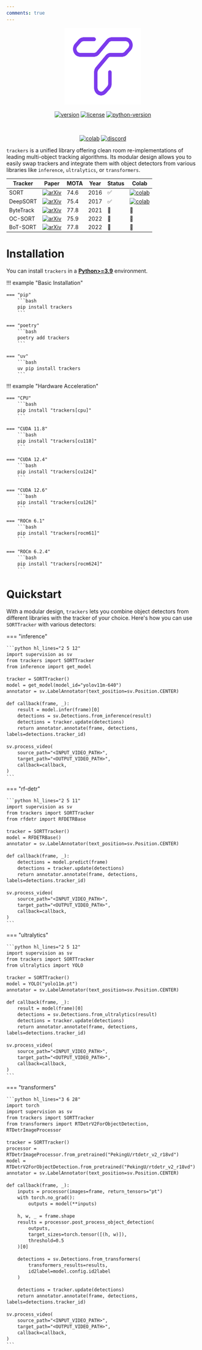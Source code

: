 ```yaml
---
comments: true
---
```


<div align="center">

<img src="assets/logo-trackers-violet.svg" alt="Trackers Logo" width="200" height="200">

<br>

<a href="https://badge.fury.io/py/trackers"><img src="https://badge.fury.io/py/trackers.svg" alt="version"></a> <a href="https://github.com/roboflow/trackers/blob/main/LICENSE.md"><img src="https://img.shields.io/badge/license-Apache%202.0-blue" alt="license"></a> <a href="https://badge.fury.io/py/trackers"><img src="https://img.shields.io/pypi/pyversions/trackers" alt="python-version"></a>

<br>

<a href="https://colab.research.google.com/drive/1VT_FYIe3kborhWrfKKBqqfR0EjQeQNiO?usp=sharing"><img src="https://colab.research.google.com/assets/colab-badge.svg" alt="colab"></a> <a href="https://discord.gg/GbfgXGJ8Bk"><img src="https://img.shields.io/discord/1159501506232451173?logo=discord&label=discord&labelColor=fff&color=5865f2&link=https%3A%2F%2Fdiscord.gg%2FGbfgXGJ8Bk" alt="discord"></a>

</div>

`trackers` is a unified library offering clean room re-implementations of leading multi-object tracking algorithms. Its modular design allows you to easily swap trackers and integrate them with object detectors from various libraries like `inference`, `ultralytics`, or `transformers`.

<div align="center">
  <table>
    <thead>
      <tr>
        <th>Tracker</th>
        <th>Paper</th>
        <th>MOTA</th>
        <th>Year</th>
        <th>Status</th>
        <th>Colab</th>
      </tr>
    </thead>
    <tbody>
      <tr>
        <td>SORT</td>
        <td><a href="https://arxiv.org/abs/1602.00763"><img src="https://img.shields.io/badge/arXiv-1602.00763-b31b1b.svg" alt="arXiv"></a></td>
        <td>74.6</td>
        <td>2016</td>
        <td>✅</td>
        <td><a href="https://colab.research.google.com/github/roboflow-ai/notebooks/blob/main/notebooks/how-to-track-objects-with-sort-tracker.ipynb"><img src="https://colab.research.google.com/assets/colab-badge.svg" alt="colab"></a></td>
      </tr>
      <tr>
        <td>DeepSORT</td>
        <td><a href="https://arxiv.org/abs/1703.07402"><img src="https://img.shields.io/badge/arXiv-1703.07402-b31b1b.svg" alt="arXiv"></a></td>
        <td>75.4</td>
        <td>2017</td>
        <td>✅</td>
        <td><a href="https://colab.research.google.com/github/roboflow-ai/notebooks/blob/main/notebooks/how-to-track-objects-with-deepsort-tracker.ipynb"><img src="https://colab.research.google.com/assets/colab-badge.svg" alt="colab"></a></td>
      </tr>
      <tr>
        <td>ByteTrack</td>
        <td><a href="https://arxiv.org/abs/2110.06864"><img src="https://img.shields.io/badge/arXiv-2110.06864-b31b1b.svg" alt="arXiv"></a></td>
        <td>77.8</td>
        <td>2021</td>
        <td>🚧</td>
        <td>🚧</td>
      </tr>
      <tr>
        <td>OC-SORT</td>
        <td><a href="https://arxiv.org/abs/2203.14360"><img src="https://img.shields.io/badge/arXiv-2203.14360-b31b1b.svg" alt="arXiv"></a></td>
        <td>75.9</td>
        <td>2022</td>
        <td>🚧</td>
        <td>🚧</td>
      </tr>
      <tr>
        <td>BoT-SORT</td>
        <td><a href="https://arxiv.org/abs/2206.14651"><img src="https://img.shields.io/badge/arXiv-2206.14651-b31b1b.svg" alt="arXiv"></a></td>
        <td>77.8</td>
        <td>2022</td>
        <td>🚧</td>
        <td>🚧</td>
      </tr>
    </tbody>
  </table>
</div>

# Installation

You can install `trackers` in a [**Python>=3.9**](https://www.python.org/) environment.

!!! example "Basic Installation"

    === "pip"
        ```bash
        pip install trackers
        ```

    === "poetry"
        ```bash
        poetry add trackers
        ```

    === "uv"
        ```bash
        uv pip install trackers
        ```

!!! example "Hardware Acceleration"

    === "CPU"
        ```bash
        pip install "trackers[cpu]"
        ```

    === "CUDA 11.8"
        ```bash
        pip install "trackers[cu118]"
        ```

    === "CUDA 12.4"
        ```bash
        pip install "trackers[cu124]"
        ```

    === "CUDA 12.6"
        ```bash
        pip install "trackers[cu126]"
        ```

    === "ROCm 6.1"
        ```bash
        pip install "trackers[rocm61]"
        ```

    === "ROCm 6.2.4"
        ```bash
        pip install "trackers[rocm624]"
        ```

# Quickstart

With a modular design, `trackers` lets you combine object detectors from different libraries with the tracker of your choice. Here's how you can use `SORTTracker` with various detectors:

=== "inference"

    ```python hl_lines="2 5 12"
    import supervision as sv
    from trackers import SORTTracker
    from inference import get_model

    tracker = SORTTracker()
    model = get_model(model_id="yolov11m-640")
    annotator = sv.LabelAnnotator(text_position=sv.Position.CENTER)

    def callback(frame, _):
        result = model.infer(frame)[0]
        detections = sv.Detections.from_inference(result)
        detections = tracker.update(detections)
        return annotator.annotate(frame, detections, labels=detections.tracker_id)

    sv.process_video(
        source_path="<INPUT_VIDEO_PATH>",
        target_path="<OUTPUT_VIDEO_PATH>",
        callback=callback,
    )
    ```

=== "rf-detr"

    ```python hl_lines="2 5 11"
    import supervision as sv
    from trackers import SORTTracker
    from rfdetr import RFDETRBase

    tracker = SORTTracker()
    model = RFDETRBase()
    annotator = sv.LabelAnnotator(text_position=sv.Position.CENTER)

    def callback(frame, _):
        detections = model.predict(frame)
        detections = tracker.update(detections)
        return annotator.annotate(frame, detections, labels=detections.tracker_id)

    sv.process_video(
        source_path="<INPUT_VIDEO_PATH>",
        target_path="<OUTPUT_VIDEO_PATH>",
        callback=callback,
    )
    ```

=== "ultralytics"

    ```python hl_lines="2 5 12"
    import supervision as sv
    from trackers import SORTTracker
    from ultralytics import YOLO

    tracker = SORTTracker()
    model = YOLO("yolo11m.pt")
    annotator = sv.LabelAnnotator(text_position=sv.Position.CENTER)

    def callback(frame, _):
        result = model(frame)[0]
        detections = sv.Detections.from_ultralytics(result)
        detections = tracker.update(detections)
        return annotator.annotate(frame, detections, labels=detections.tracker_id)

    sv.process_video(
        source_path="<INPUT_VIDEO_PATH>",
        target_path="<OUTPUT_VIDEO_PATH>",
        callback=callback,
    )
    ```

=== "transformers"

    ```python hl_lines="3 6 28"
    import torch
    import supervision as sv
    from trackers import SORTTracker
    from transformers import RTDetrV2ForObjectDetection, RTDetrImageProcessor

    tracker = SORTTracker()
    processor = RTDetrImageProcessor.from_pretrained("PekingU/rtdetr_v2_r18vd")
    model = RTDetrV2ForObjectDetection.from_pretrained("PekingU/rtdetr_v2_r18vd")
    annotator = sv.LabelAnnotator(text_position=sv.Position.CENTER)

    def callback(frame, _):
        inputs = processor(images=frame, return_tensors="pt")
        with torch.no_grad():
            outputs = model(**inputs)

        h, w, _ = frame.shape
        results = processor.post_process_object_detection(
            outputs,
            target_sizes=torch.tensor([(h, w)]),
            threshold=0.5
        )[0]

        detections = sv.Detections.from_transformers(
            transformers_results=results,
            id2label=model.config.id2label
        )

        detections = tracker.update(detections)
        return annotator.annotate(frame, detections, labels=detections.tracker_id)

    sv.process_video(
        source_path="<INPUT_VIDEO_PATH>",
        target_path="<OUTPUT_VIDEO_PATH>",
        callback=callback,
    )
    ```
